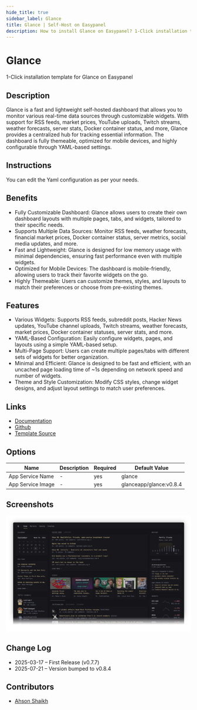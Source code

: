 ```yaml
---
hide_title: true
sidebar_label: Glance
title: Glance | Self-Host on Easypanel
description: How to install Glance on Easypanel? 1-Click installation template for Glance on Easypanel
---
```


<!-- generated -->

# Glance

1-Click installation template for Glance on Easypanel

## Description

Glance is a fast and lightweight self-hosted dashboard that allows you to monitor various real-time data sources through customizable widgets. With support for RSS feeds, market prices, YouTube uploads, Twitch streams, weather forecasts, server stats, Docker container status, and more, Glance provides a centralized hub for tracking essential information. The dashboard is fully themeable, optimized for mobile devices, and highly configurable through YAML-based settings.

## Instructions

You can edit the Yaml configuration as per your needs.

## Benefits

- Fully Customizable Dashboard: Glance allows users to create their own dashboard layouts with multiple pages, tabs, and widgets, tailored to their specific needs.
- Supports Multiple Data Sources: Monitor RSS feeds, weather forecasts, financial market prices, Docker container status, server metrics, social media updates, and more.
- Fast and Lightweight: Glance is designed for low memory usage with minimal dependencies, ensuring fast performance even with multiple widgets.
- Optimized for Mobile Devices: The dashboard is mobile-friendly, allowing users to track their favorite widgets on the go.
- Highly Themeable: Users can customize themes, styles, and layouts to match their preferences or choose from pre-existing themes.

## Features

- Various Widgets: Supports RSS feeds, subreddit posts, Hacker News updates, YouTube channel uploads, Twitch streams, weather forecasts, market prices, Docker container statuses, server stats, and more.
- YAML-Based Configuration: Easily configure widgets, pages, and layouts using a simple YAML-based setup.
- Multi-Page Support: Users can create multiple pages/tabs with different sets of widgets for better organization.
- Minimal and Efficient: Glance is designed to be fast and efficient, with an uncached page loading time of ~1s depending on network speed and number of widgets.
- Theme and Style Customization: Modify CSS styles, change widget designs, and adjust layout settings to match user preferences.

## Links

- [Documentation](https://github.com/glanceapp/glance/blob/main/docs/configuration.md)
- [Github](https://github.com/glanceapp/glance)
- [Template Source](https://github.com/easypanel-io/templates/tree/main/templates/glance)

## Options

Name | Description | Required | Default Value
-|-|-|-
App Service Name | - | yes | glance
App Service Image | - | yes | glanceapp/glance:v0.8.4

## Screenshots

![Glance Screenshot](./assets/screenshot.png)

## Change Log

- 2025-03-17 – First Release (v0.7.7)
- 2025-07-21 – Version bumped to v0.8.4

## Contributors

- [Ahson Shaikh](https://github.com/Ahson-Shaikh)
